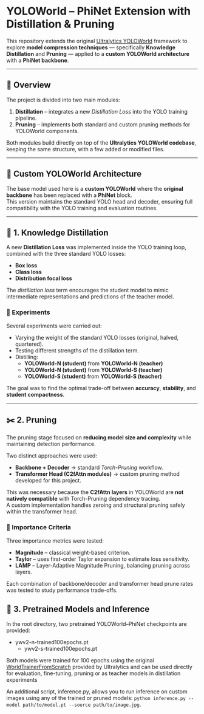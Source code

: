 # YOLOWorld – PhiNet Extension with Distillation & Pruning

This repository extends the original [Ultralytics YOLOWorld](https://github.com/ultralytics/ultralytics) framework to explore **model compression techniques** — specifically **Knowledge Distillation** and **Pruning** — applied to a **custom YOLOWorld architecture** with a **PhiNet backbone**.

---

## 🔧 Overview

The project is divided into two main modules:

1. **Distillation** – integrates a new *Distillation Loss* into the YOLO training pipeline.  
2. **Pruning** – implements both standard and custom pruning methods for YOLOWorld components.

Both modules build directly on top of the **Ultralytics YOLOWorld codebase**, keeping the same structure, with a few added or modified files.

---

## 🧩 Custom YOLOWorld Architecture

The base model used here is a **custom YOLOWorld** where the **original backbone** has been replaced with a **PhiNet** block.  
This version maintains the standard YOLO head and decoder, ensuring full compatibility with the YOLO training and evaluation routines.

---

## 🔬 1. Knowledge Distillation

A new **Distillation Loss** was implemented inside the YOLO training loop, combined with the three standard YOLO losses:

- **Box loss**  
- **Class loss**  
- **Distribution focal loss**  

The *distillation loss* term encourages the student model to mimic intermediate representations and predictions of the teacher model.

### 🧪 Experiments

Several experiments were carried out:

- Varying the weight of the standard YOLO losses (original, halved, quartered).  
- Testing different strengths of the distillation term.  
- Distilling:  
  - **YOLOWorld-N (student)** from **YOLOWorld-N (teacher)**
  - **YOLOWorld-N (student)** from **YOLOWorld-S (teacher)**  
  - **YOLOWorld-S (student)** from **YOLOWorld-S (teacher)**  

The goal was to find the optimal trade-off between **accuracy**, **stability**, and **student compactness**.

---

## ✂️ 2. Pruning

The pruning stage focused on **reducing model size and complexity** while maintaining detection performance.

Two distinct approaches were used:

- **Backbone + Decoder** → standard *Torch-Pruning* workflow.  
- **Transformer Head (C2fAttn modules)** → custom pruning method developed for this project.

This was necessary because the **C2fAttn layers** in YOLOWorld are **not natively compatible** with Torch-Pruning dependency tracing.  
A custom implementation handles zeroing and structural pruning safely within the transformer head.

### 🧠 Importance Criteria

Three importance metrics were tested:

- **Magnitude** – classical weight-based criterion.  
- **Taylor** – uses first-order Taylor expansion to estimate loss sensitivity.  
- **LAMP** – Layer-Adaptive Magnitude Pruning, balancing pruning across layers.  

Each combination of backbone/decoder and transformer head prune rates was tested to study performance trade-offs.

## 💾 3. Pretrained Models and Inference

In the root directory, two pretrained YOLOWorld–PhiNet checkpoints are provided:
  - ywv2-n-trained100epochs.pt 
	- ywv2-s-trained100epochs.pt

Both models were trained for 100 epochs using the original [WorldTrainerFromScratch](https://github.com/ultralytics/ultralytics/blob/main/ultralytics/models/yolo/world/train_world.py) provided by Ultralytics and can be used directly for evaluation, fine-tuning, pruning or as teacher models in distillation experiments 

An additional script, inference.py, allows you to run inference on custom images using any of the trained or pruned models:
`python inference.py --model path/to/model.pt --source path/to/image.jpg`.

